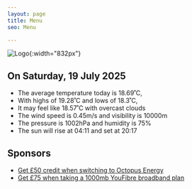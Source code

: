 ```yaml
---
layout: page
title: Menu
seo: Menu

---
```


![Logo](/images/logo.jpg){:width="832px"}

<!-- weather_marker starts -->
## On Saturday, 19 July 2025

- The average temperature today is 18.69˚C,
- With highs of 19.28˚C and lows of 18.3˚C,
- It may feel like 18.57˚C with overcast clouds
- The wind speed is 0.45m/s and visibility is 10000m
- The pressure is 1002hPa and humidity is 75%
- The sun will rise at 04:11 and set at 20:17

<!-- weather_marker ends -->

## Sponsors

- [Get £50 credit when switching to Octopus Energy](https://bit.ly/3oD1nnS)
- [Get £75 when taking a 1000mb YouFibre broadband plan](https://aklam.io/91zWhU?)
